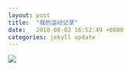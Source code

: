 ```yaml
---
layout: post
title:  "我的运动记录"
date:   2018-08-02 16:52:49 +0800
categories: jekyll update
---
```

<img src="../assets/nj.jpg">

[jekyll-docs]: https://jekyllrb.com/docs/home
[jekyll-gh]:   https://github.com/jekyll/jekyll
[jekyll-talk]: https://talk.jekyllrb.com/
